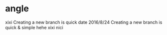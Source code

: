 # angle
xixi
Creating a new branch is quick
date 2016/8/24
Creating a new branch is quick & simple
hehe
xixi
nici

